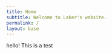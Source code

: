 ```yaml
---
title: Home
subtitle: Welcome to Laker's website.
permalink: /
layout: base
---
```


hello!
This is a test